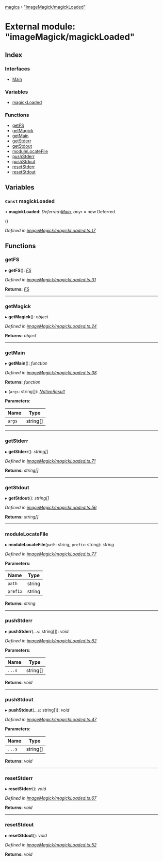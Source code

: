 [magica](../README.md) › ["imageMagick/magickLoaded"](_imagemagick_magickloaded_.md)

# External module: "imageMagick/magickLoaded"

## Index

### Interfaces

* [Main](../interfaces/_imagemagick_magickloaded_.main.md)

### Variables

* [magickLoaded](_imagemagick_magickloaded_.md#const-magickloaded)

### Functions

* [getFS](_imagemagick_magickloaded_.md#getfs)
* [getMagick](_imagemagick_magickloaded_.md#getmagick)
* [getMain](_imagemagick_magickloaded_.md#getmain)
* [getStderr](_imagemagick_magickloaded_.md#getstderr)
* [getStdout](_imagemagick_magickloaded_.md#getstdout)
* [moduleLocateFile](_imagemagick_magickloaded_.md#modulelocatefile)
* [pushStderr](_imagemagick_magickloaded_.md#pushstderr)
* [pushStdout](_imagemagick_magickloaded_.md#pushstdout)
* [resetStderr](_imagemagick_magickloaded_.md#resetstderr)
* [resetStdout](_imagemagick_magickloaded_.md#resetstdout)

## Variables

### `Const` magickLoaded

• **magickLoaded**: *Deferred‹[Main](../interfaces/_imagemagick_magickloaded_.main.md), any›* =  new Deferred<Main>()

*Defined in [imageMagick/magickLoaded.ts:17](https://github.com/cancerberoSgx/magica/blob/19bf60b/src/imageMagick/magickLoaded.ts#L17)*

## Functions

###  getFS

▸ **getFS**(): *[FS](../interfaces/_file_emscriptenfs_.fs.md)*

*Defined in [imageMagick/magickLoaded.ts:31](https://github.com/cancerberoSgx/magica/blob/19bf60b/src/imageMagick/magickLoaded.ts#L31)*

**Returns:** *[FS](../interfaces/_file_emscriptenfs_.fs.md)*

___

###  getMagick

▸ **getMagick**(): *object*

*Defined in [imageMagick/magickLoaded.ts:24](https://github.com/cancerberoSgx/magica/blob/19bf60b/src/imageMagick/magickLoaded.ts#L24)*

**Returns:** *object*

___

###  getMain

▸ **getMain**(): *function*

*Defined in [imageMagick/magickLoaded.ts:38](https://github.com/cancerberoSgx/magica/blob/19bf60b/src/imageMagick/magickLoaded.ts#L38)*

**Returns:** *function*

▸ (`args`: string[]): *[NativeResult](../interfaces/_imagemagick_createmain_.nativeresult.md)*

**Parameters:**

Name | Type |
------ | ------ |
`args` | string[] |

___

###  getStderr

▸ **getStderr**(): *string[]*

*Defined in [imageMagick/magickLoaded.ts:71](https://github.com/cancerberoSgx/magica/blob/19bf60b/src/imageMagick/magickLoaded.ts#L71)*

**Returns:** *string[]*

___

###  getStdout

▸ **getStdout**(): *string[]*

*Defined in [imageMagick/magickLoaded.ts:56](https://github.com/cancerberoSgx/magica/blob/19bf60b/src/imageMagick/magickLoaded.ts#L56)*

**Returns:** *string[]*

___

###  moduleLocateFile

▸ **moduleLocateFile**(`path`: string, `prefix`: string): *string*

*Defined in [imageMagick/magickLoaded.ts:77](https://github.com/cancerberoSgx/magica/blob/19bf60b/src/imageMagick/magickLoaded.ts#L77)*

**Parameters:**

Name | Type |
------ | ------ |
`path` | string |
`prefix` | string |

**Returns:** *string*

___

###  pushStderr

▸ **pushStderr**(...`s`: string[]): *void*

*Defined in [imageMagick/magickLoaded.ts:62](https://github.com/cancerberoSgx/magica/blob/19bf60b/src/imageMagick/magickLoaded.ts#L62)*

**Parameters:**

Name | Type |
------ | ------ |
`...s` | string[] |

**Returns:** *void*

___

###  pushStdout

▸ **pushStdout**(...`s`: string[]): *void*

*Defined in [imageMagick/magickLoaded.ts:47](https://github.com/cancerberoSgx/magica/blob/19bf60b/src/imageMagick/magickLoaded.ts#L47)*

**Parameters:**

Name | Type |
------ | ------ |
`...s` | string[] |

**Returns:** *void*

___

###  resetStderr

▸ **resetStderr**(): *void*

*Defined in [imageMagick/magickLoaded.ts:67](https://github.com/cancerberoSgx/magica/blob/19bf60b/src/imageMagick/magickLoaded.ts#L67)*

**Returns:** *void*

___

###  resetStdout

▸ **resetStdout**(): *void*

*Defined in [imageMagick/magickLoaded.ts:52](https://github.com/cancerberoSgx/magica/blob/19bf60b/src/imageMagick/magickLoaded.ts#L52)*

**Returns:** *void*
